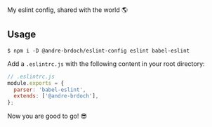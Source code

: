 My eslint config, shared with the world 🌎

## Usage

`$ npm i -D @andre-brdoch/eslint-config eslint babel-eslint`

Add a `.eslintrc.js` with the following content in your root directory:

```js
// .eslintrc.js
module.exports = {
  parser: 'babel-eslint',
  extends: ['@andre-brdoch'],
};
```

Now you are good to go! 😎
